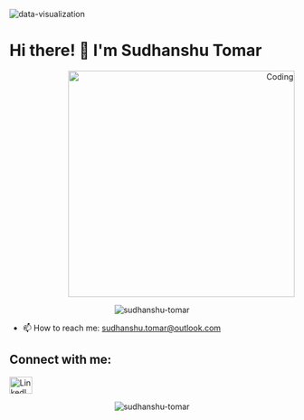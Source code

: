 ![data-visualization](https://github.com/Sudhanshu-Tomar/Sudhanshu-Tomar/assets/119277783/75225661-2b3d-4ae2-b9d3-ff30d3197d00)


# Hi there! 👋 I'm Sudhanshu Tomar

<div align="right">
  <img alt="Coding" width="400" src="https://miro.medium.com/v2/resize:fit:828/0*cPrF_XMe7U6atYgM.gif">
</div>

<p align="middle">
  <img src="https://komarev.com/ghpvc/?username=sudhanshu-tomar&label=Profile%20views&color=0e75b6&style=flat" alt="sudhanshu-tomar">
</p>

- 📫 How to reach me: sudhanshu.tomar@outlook.com

## Connect with me:
<p align="left">
  <a href="https://linkedin.com/in/https://www.linkedin.com/in/sudhanshu-tomar-493633255/" target="_blank">
    <img src="https://raw.githubusercontent.com/rahuldkjain/github-profile-readme-generator/master/src/images/icons/Social/linked-in-alt.svg" alt="LinkedIn" height="30" width="40">
  </a>
</p>

<p align="center">
  <img src="https://github-readme-streak-stats.herokuapp.com/?user=sudhanshu-tomar" alt="sudhanshu-tomar">
</p>
